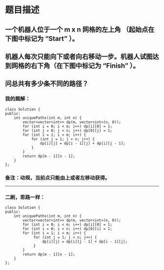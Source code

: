 # 题目描述
## 一个机器人位于一个 m x n 网格的左上角 （起始点在下图中标记为 “Start” ）。
## 机器人每次只能向下或者向右移动一步。机器人试图达到网格的右下角（在下图中标记为 “Finish” ）。
## 问总共有多少条不同的路径？
### 我的题解：
```
class Solution {
public:
    int uniquePaths(int m, int n) {
        vector<vector<int>> dp(m, vector<int>(n, 0));
        for (int i = 0; i < m; i++) dp[i][0] = 1; 
        for (int j = 0; j < n; j++) dp[0][j] = 1;
        for (int i = 1; i < m; i++) {
            for (int j = 1; j < n; j++) {
                dp[i][j] = dp[i - 1][j] + dp[i][j - 1];
            }
        }
        return dp[m - 1][n - 1];
    }
};
```
### **备注**：动规，当前点只能由上或者左移动获得。
***
### 二刷，思路一样：
```
class Solution {
public:
    int uniquePaths(int m, int n) {
        vector<vector<int>> dp(m, vector<int>(n, 0));
        for (int i = 0; i < m; i++) dp[i][0] = 1;
        for (int i = 0; i < n; i++) dp[0][i] = 1;
        for (int i = 1; i < m; i++) {
             for (int j = 1; j < n; j++) {
                 dp[i][j] = dp[i][j - 1] + dp[i - 1][j];
             }
        }
        return dp[m - 1][n - 1];
    }
};
```
